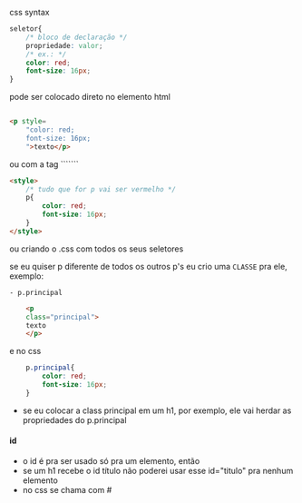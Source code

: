 css syntax

```css
seletor{
    /* bloco de declaração */
    propriedade: valor;
    /* ex.: */
    color: red;
    font-size: 16px;
}
```

pode ser colocado direto no elemento html

```html

<p style=
    "color: red;
    font-size: 16px;
    ">texto</p>
```

ou com a tag ````<style> </style>```

```html
<style>
    /* tudo que for p vai ser vermelho */
    p{
        color: red;
        font-size: 16px;
    }
</style>
```

ou criando o .css com todos os seus seletores

se eu quiser p diferente de todos os outros p's eu crio uma ```CLASSE``` pra ele, exemplo:
    
    - p.principal

``` html
    <p
    class="principal">
    texto
    </p>
```

e no css

```css
    p.principal{
        color: red;
        font-size: 16px;
    }
```
- se eu colocar a class principal em um h1, por exemplo, ele vai herdar as propriedades do p.principal

#### id
- o id é pra ser usado só pra um elemento, então
- se um h1 recebe o id título não poderei usar esse id="titulo" pra nenhum elemento
- no css se chama com # 